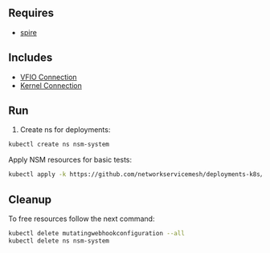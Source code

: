 ## Requires

- [spire](../spire)

## Includes

- [VFIO Connection](../use-cases/Vfio2Noop)
- [Kernel Connection](../use-cases/SriovKernel2Noop)

## Run

1. Create ns for deployments:
```bash
kubectl create ns nsm-system
```

Apply NSM resources for basic tests:
```bash
kubectl apply -k https://github.com/networkservicemesh/deployments-k8s/examples/sriov?ref=a3b16f7598b24eb08c90b37bbb5452301df4dc72
```

## Cleanup

To free resources follow the next command:
```bash
kubectl delete mutatingwebhookconfiguration --all
kubectl delete ns nsm-system
```
